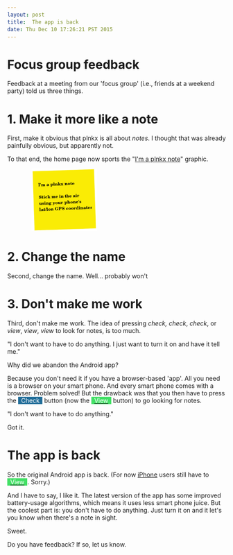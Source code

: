```yaml
---
layout: post
title:  The app is back
date: Thu Dec 10 17:26:21 PST 2015
---
```


# Focus group feedback

Feedback at a meeting from our 'focus group' (i.e., friends at a
weekend party) told us three things.

# 1. Make it more like a note

First, make it obvious that plnkx is all about _notes_. I thought
that was already painfully obvious, but apparently not.

To that end, the home page now sports the
"<a href='/2015/11/13/im-a-plnkx-note.html'>I'm a plnkx note</a>" graphic.

<img src='/images/yellow_plnkx_note.jpg'
     style='margin-left: 4em; max-width: 30%;'
     title="I'm a plnkx note"
     alt="I'm a plnkx note" />

# 2. Change the name

Second, change the name. Well... probably won't

# 3. Don't make me work

Third, don't make me work. The idea of pressing _check,_ _check_,
_check_, or _view_, _view_, _view_ to look for notes, is too much.

"I don't want to have to do anything. I just want to turn it on and
have it tell me."

Why did we abandon the Android app?

Because you don't need it if you have a browser-based 'app'. All you
need is a browser on your smart phone. And every smart phone comes
with a browser. Problem solved! But the drawback was that you then
have to press the
<span style='background-color: #216d99; padding-left: .5em; padding-right:
.5em; color: #ffffff;'>Check</span> button (now the
<a
href='http://www.plnkx.com/view.jsp?init=yes'><span
style='background-color: #42e065; padding-left: .5em; padding-right:
.5em; color: #ffffff;'>View</span></a> button) to go looking for notes.

"I don't want to have to do anything."

Got it.

# The app is back

So the original Android app is back. (For now <a
href='https://www.plnkx.com/view.jsp?init=yes'>iPhone</a>
users still have to 
<a
href='http://www.plnkx.com/view.jsp?init=yes'><span
style='background-color: #42e065; padding-left: .5em; padding-right:
.5em; color: #ffffff;'>View</span></a>. Sorry.)

And I have to say, I like it. The latest version of the app has some
improved battery-usage algorithms, which means it uses less smart
phone juice. But the coolest part is: you don't have to
do anything. Just turn it on and it let's you know when there's a
note in sight.

Sweet.

Do you have feedback? If so, let us know.
